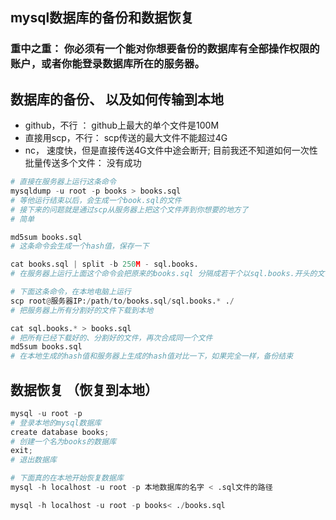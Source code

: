 ## mysql数据库的备份和数据恢复
### 重中之重： 你必须有一个能对你想要备份的数据库有全部操作权限的账户，或者你能登录数据库所在的服务器。

## 数据库的备份、 以及如何传输到本地
- github，不行 ： github上最大的单个文件是100M
- 直接用scp，不行： scp传送的最大文件不能超过4G
- nc， 速度快，但是直接传送4G文件中途会断开; 目前我还不知道如何一次性批量传送多个文件： 没有成功

```python
# 直接在服务器上运行这条命令
mysqldump -u root -p books > books.sql
# 等他运行结束以后，会生成一个book.sql的文件
# 接下来的问题就是通过scp从服务器上把这个文件弄到你想要的地方了
# 简单

md5sum books.sql
# 这条命令会生成一个hash值，保存一下

cat books.sql | split -b 250M - sql.books.
# 在服务器上运行上面这个命令会把原来的books.sql 分隔成若干个以sql.books.开头的文件

# 下面这条命令，在本地电脑上运行
scp root@服务器IP:/path/to/books.sql/sql.books.* ./
# 把服务器上所有分割好的文件下载到本地

cat sql.books.* > books.sql
# 把所有已经下载好的、分割好的文件，再次合成同一个文件
md5sum books.sql
# 在本地生成的hash值和服务器上生成的hash值对比一下，如果完全一样，备份结束

```

## 数据恢复 （恢复到本地）

```python
mysql -u root -p
# 登录本地的mysql数据库
create database books;
# 创建一个名为books的数据库
exit;
# 退出数据库

# 下面真的在本地开始恢复数据库
mysql -h localhost -u root -p 本地数据库的名字 < .sql文件的路径

mysql -h localhost -u root -p books< ./books.sql

```
